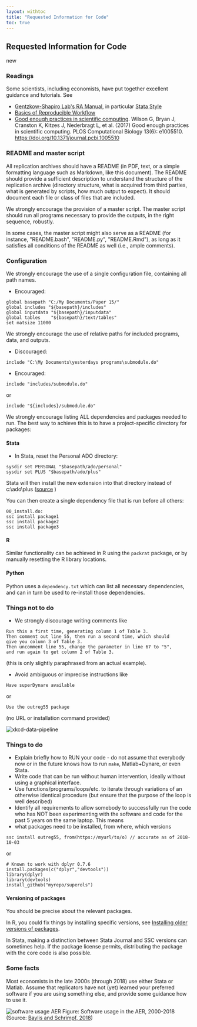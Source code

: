 ```yaml
---
layout: withtoc
title: "Requested Information for Code"
toc: true
---
```

## Requested Information for Code
new
### Readings
Some scientists, including economists, have put together excellent guidance and tutorials. See
- [Gentzkow-Shapiro Lab's RA Manual](https://github.com/gslab-econ/ra-manual/wiki/Getting-Started), in particular [Stata Style](https://github.com/gslab-econ/ra-manual/wiki/Stata)
- [Basics of Reproducible Workflow](https://www.practicereproducibleresearch.org/core-chapters/3-basic.html)
- [Good enough practices in scientific computing](https://doi.org/10.1371/journal.pcbi.1005510 "Good enough practices in scientific computing."). Wilson G, Bryan J, Cranston K, Kitzes J, Nederbragt L, et al. (2017) Good enough practices in scientific computing. PLOS Computational Biology 13(6): e1005510. https://doi.org/10.1371/journal.pcbi.1005510

### README and master script
All replication archives should have a README (in PDF, text, or a simple formatting language such as Markdown, like this document). The README should provide a sufficient description to understand the structure of the replication archive (directory structure, what is acquired from third parties, what is generated by scripts, how much output to expect). It should document each file or class of files that are included.

We strongly encourage the provision of a master script. The master script should run all programs necessary to provide the outputs, in the right sequence, robustly.

In some cases, the master script might also serve as a README (for instance, "README.bash", "README.py", "README.Rmd"), as long as it satisfies all conditions of the README as well (i.e., ample comments).

### Configuration

We strongly encourage the use of a single configuration file, containing all path names. 
- Encouraged:
```
global basepath "C:/My Documents/Paper 15/"
global includes "${basepath}/includes"
global inputdata "${basepath}/inputdata"
global tables    "${basepath}/text/tables"
set matsize 11000
```

We strongly encourage the use of relative paths for included programs, data, and outputs.
- Discouraged:
```
include "C:\My Documents\yesterdays programs\submodule.do"
```
- Encouraged:
```
include "includes/submodule.do"
```
or
```
include "${includes}/submodule.do"
```

We strongly encourage listing ALL dependencies and packages needed to run. The best way to achieve this is to have a project-specific directory for packages:
#### Stata
- In Stata, reset the Personal ADO directory:
```
sysdir set PERSONAL "$basepath/ado/personal"
sysdir set PLUS "$basepath/ado/plus"
```

Stata will then install the new extension into that directory instead of c:\ado\plus ([source](https://www.stata.com/support/faqs/programming/personal-ado-directory/) )

You can then create a single dependency file that is run before all others:
```
00_install.do:
ssc install package1
ssc install package2
ssc install package3
```
#### R
Similar functionality can be achieved in R using the `packrat` package, or by manually resetting the R library locations.

#### Python
Python uses a `dependency.txt` which can list all necessary dependencies, and can in turn be used to re-install those dependencies.

### Things not to do
-  We strongly discourage writing comments like
```
Run this a first time, generating column 1 of Table 3.
Then comment out line 55, then run a second time, which should
give you column 3 of Table 3.
Then uncomment line 55, change the parameter in line 67 to "5",
and run again to get column 2 of Table 3.
```
(this is only slightly paraphrased from an actual example).
-  Avoid ambiguous or imprecise instructions  like
```
Have superDynare available
```
or
```
Use the outreg55 package
```
(no URL or installation command provided)

![xkcd-data-pipeline](https://imgs.xkcd.com/comics/data_pipeline.png)

### Things to do
- Explain briefly how to RUN your code - do not assume that everybody now or in the future knows how to run `make`, Matlab+Dynare, or even Stata.
-  Write code that can be run without human intervention, ideally without using a graphical interface.
-  Use functions/programs/loops/etc. to iterate through variations of an otherwise identical procedure (but ensure that the purpose of the loop is well described)
-  Identify all requirements to allow somebody to successfully run the code who has NOT been experimenting with the software and code for the past 5 years on the same laptop. This means
  -  what packages need to be installed, from where, which versions
  ```{stata}
  ssc install outreg55, from(https://myurl/to/o) // accurate as of 2018-10-03
  ```
  or
  ```{r}
  # Known to work with dplyr 0.7.6
  install.packages(c("dplyr","devtools"))
  library(dplyr)
  library(devtools)
  install_github("myrepo/superols")
  ```

#### Versioning of packages
You should be precise about the relevant packages. 

In R, you could fix things by installing specific versions, see [Installing older versions of packages](https://support.rstudio.com/hc/en-us/articles/219949047-Installing-older-versions-of-packages).

In Stata, making a distinction between Stata Journal and SSC versions can sometimes help. If the package license permits, distributing the package with the core code is also possible.

### Some facts
Most economists in the late 2000s (through 2018) use either Stata or Matlab. Assume that replicators have not (yet) learned your preferred software if you are using something else, and provide some guidance how to use it.

![software usage AER](https://raw.githubusercontent.com/pbaylis/econ-program-usage-data/master/aer_programs_by_year.png)
Figure: Software usage in the AER, 2000-2018 (Source: [Baylis and Schrimpf, 2018](http://doi.org/10.5281/zenodo.1453556))



